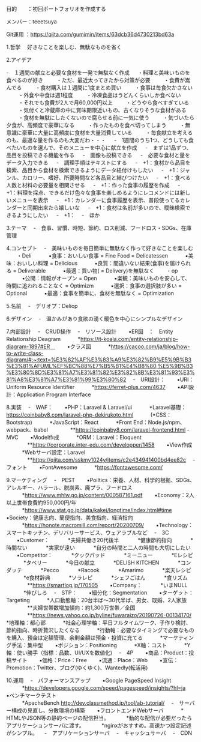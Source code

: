 目的　　：初回ポートフォリオを作成する

メンバー：teeetsuya

Git運用  ：https://qiita.com/gumimin/items/63dcb36d4730213bd63a

1.哲学
　好きなことを楽しむ、無駄なものを省く


2.アイデア

 -　１週間の献立と必要な食材を一発で無駄なく作成
　
   ・料理と美味いものを食べるのが好き
　　
   ・ただ、最近太ってきたから対策が必要
　　
   ・食費が嵩んでる
　　
   ・食材購入は１週間に1度まとめ買い
　　
   ・食事は毎食欠かさない
　　
   ・外食や中食は週1程度
　　
   ・冷凍食品はうどんくらいしか食べない
　　
   ・それでも食費が2人で月60,000円以上
　　
   ・どうやら食べすぎている
　　
   ・気付くと冷蔵庫の中に賞味期限近いもの、古くなりそうな食材がある
　　
   ・食材を無駄にしたくないので腐らせる前に一気に使う
　　
   ・気づいたら夕食が、高頻度で豪華になる
　　
   ・作ったものを食べ切ってしまう
　　
   ・無意識に豪華に大量に高頻度に食材を大量消費している
　　
   ・毎食献立を考えるのも、最適な量を作るのも大変だわ・・・
　
  -　1週間のうち1つ、どうしても食べたいものを選んで、そのメニューを中心に献立を作成
　
  -　まずは1品ずつ、品目を投稿できる機能を作る
　
  -　画像も投稿できる
　
  -　必要な食材と量をデータ入力できる
　
  -　調理手順はテキストにする
　
  -　+1：食材から品目を検索、品目から食材を検索できるようにデータ紐付けもしたい
　
  -　+1：ジャンル、カロリー、嗜好、所要時間など各品目と結びつけたい
　
  -　+1：食べる人数と材料の必要量を相関させる
　
  -　+1：作った食事の履歴を作成
　
  -　+1：料理を採点、できるだけ色々な食事を楽しめるようにレコメンドには新しいメニューを表示
　
  -　+1：カレンダーに食事履歴を表示、普段使ってるカレンダーと同期出来たら嬉しいな
　
  -　+1：食材は名前が多いので、曖昧検索できるようにしたい
　
  -　+1：
　-　ほか

3.テーマ
　-　食事、習慣、時短、節約、ロス削減、フードロス・SDGs、在庫管理

4.コンセプト
　-　美味いものを毎日簡単に無駄なく作って好きなことを楽しむ
　　・Deli
　　　▪️食事：おいしい食事 = Fine Food = Delicatessen
　　　▪️美味：おいしい料理 = Delicious
　　　▪️良質：間違いない結果(食事)を届けられる = Deliverable
　　　▪️最適：買い物( = Delivery)を無駄なく
　　・op
　　　▪️公開：情報がオープン = Open
　　　▪️楽観：美味いものを安心して、時間に追われることなく = Optimizm
　　　▪️選択：食事の選択肢が多い = Optional
　　　▪️最適：食事を簡単に、食材を無駄なく = Optimization

5.名前
　-　デリオプ：Deliop

6.デザイン
　-　温かみがあり食欲の湧く暖色を中心にシンプルなデザイン

7.内部設計
　-　CRUD操作
　-　リソース設計
　　▪️ER図　：　Entity Relationship Deagram
　　　*https://it-koala.com/entity-relationship-diagram-1897#ER　
　　▪️クラス図
　　　*https://cacoo.com/ja/blog/how-to-write-class-diagram/#:~:text=%E3%82%AF%E3%83%A9%E3%82%B9%E5%9B%B3%E3%81%AFUML%EF%BC%88%E7%B5%B1%E4%B8%80,%E5%9B%B3%E3%80%8D%E3%81%A7%E3%81%82%E3%82%8B%E3%81%93%E3%81%A8%E3%81%A7%E3%81%99%E3%80%82
　-　URI設計：
　　▪️URI：Uniform Resource Identifier 
　　　*https://ferret-plus.com/4637
　　▪️API設計：Application Program Interface
  
8.実装
　-　WAF：
　　▪️PHP：Laravel & Laravel/ui
　　　*Laravel基礎：https://coinbaby8.com/laravel-php-dekirukoto.html
　　　(*CSS：Bootstrap)
　　　*JavaScript：React
　　　*Front End：Node.js/npm、webpack、babel
　　　　**https://coinbaby8.com/laravel-frontend.html
   -　MVC
　　▪️Model作成
　　　*ORM：Laravel：Eloquent
　　　　**https://corporate.inter-edu.com/developper/1458
　　▪️View作成
　　　*Webサーバ設定：Laravel
　　　　**https://qiita.com/sskmy1024y/items/c2e434941400bd4ee82c
　-　フォント
　　▪️FontAwesome
　　　*https://fontawesome.com/

9.マーケティング
　-　PEST
　　▪️Poiltics：栄養、人材、科学的根拠、SDGs、アレルギー、ハラール、脱炭素、廃プラ、フードロス
　　　*https://www.mhlw.go.jp/content/000587161.pdf
　　▪️Economy：2人以上世帯食費約950,000円/年
　　　*https://www.stat.go.jp/data/kakei/longtime/index.html#time
　　▪️Society：健康志向、簡便指向、美食指向、経済指向
　　　*https://honote.macromill.com/report/20200709/
　　▪️Technology：スマートキッチン、デリバリーサービス、ウェアラブルなど
　-　3C
　　▪️Customer：
　　 　*夫婦共働き20代後半
　　 　*健康節約指向
　　 　*時間ない
　　 　*実家が遠い
　　 　*自分の時間と二人の時間も大切にしたい
　　▪️Competitor：
　　 　*クックパッド
　　 　*ミーニュー
　　 　*Eレシピ
　　 　*タベリー
　　 　*今日の献立
　　 　*DELISH KITCHEN
　　 　*コンダッテ
　　 　*Pecco
　　 　*Racook
　　 　*Amarimo
　　 　*楽天レシピ
　　 　*e食材辞典
　　 　*ソラレピ
　　 　*シェフごはん
　　 　*食リズム
　　　　**https://smartlog.jp/170505
　　▪️Company：
　　 　*いまNULL
　　 　*伸びしろ
　-　STP：
　　▪️細分化：Segmentation
　　▪️ターゲット：Targeting
　　　*人口動態軸：20台半ば〜30代半ば、男女、既婚、2人家族
　　　　**夫婦世帯数増加傾向：約1,300万世帯／全国
　　　　**https://news.yahoo.co.jp/byline/fuwaraizo/20190726-00134170/
　　　*地理軸：都心部
　　　*社会心理学軸：平日フルタイムワーク、子作り検討、節約指向、時折贅沢したくなる
　　　*行動軸：必要なタイミングで必要なものを購入、預金は定額管理、余剰金額は預金・投資に充てる
　　　*マーケティング手法：集中型
　　▪️ポジション：Positioning
　　　*X軸：コスト
　　　*Y軸：使い勝手（指標：品数、UI/UXを数値化)
　-　4P
　　▪️商品：Product：投稿サイト
　　▪️価格：Price：Free
　　▪️流通：Place：Web
　　▪️宣伝：Promotion：Twitter、ブログ(ゆくゆく)、Wantedly(転活用)

10.運用
　-　パフォーマンスアップ
　　▪︎Google PageSpeed Insight
　　　*https://developers.google.com/speed/pagespeed/insights/?hl=ja
　　▪️ベンチマークテスト
　　　*ApacheBench http://dev.classmethod.jp/tool/ab-tutorial/
　-　サーバー構成の見直し、分散環境の構築
　　▪️フロントエンドWebサーバ
　　　* HTMLやJSON等の静的ページの配信担当。
　　　*動的な配信が必要だったらアプリケーションサーバに渡す。
　　　*nginxがおすすめ。高速かつ設定記述がシンプル。
　-　アプリケーションサーバ
　-　キャッシュサーバ
　-　CDN

